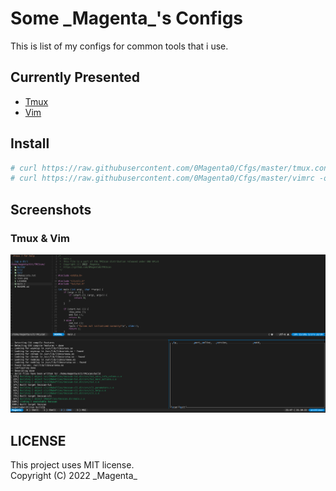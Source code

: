 # Some \_Magenta\_'s Configs

This is list of my configs for common tools that i use.

## Currently Presented
* [Tmux](https://github.com/0Magenta0/Cfgs/blob/master/tmux.conf)
* [Vim](https://github.com/0Magenta0/Cfgs/blob/master/vimrc)

## Install
```bash
# curl https://raw.githubusercontent.com/0Magenta0/Cfgs/master/tmux.conf -o /etc/tmux.conf
# curl https://raw.githubusercontent.com/0Magenta0/Cfgs/master/vimrc -o /etc/vimrc
```

## Screenshots
### Tmux & Vim
![](screenshots/tmux-vim.png?raw=true)

## LICENSE
This project uses MIT license.  
Copyright (C) 2022 \_Magenta\_

